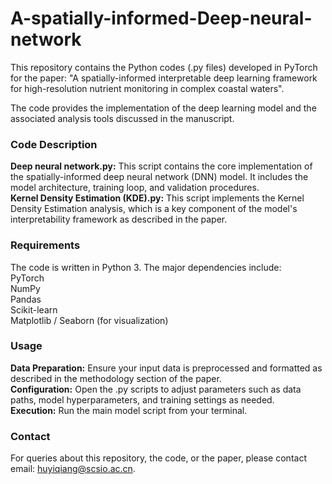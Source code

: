 # A-spatially-informed-Deep-neural-network

This repository contains the Python codes (.py files) developed in PyTorch for the paper: "A spatially-informed interpretable deep learning framework for high-resolution nutrient monitoring in complex coastal waters".  

The code provides the implementation of the deep learning model and the associated analysis tools discussed in the manuscript.  

### Code Description
**Deep neural network.py:** This script contains the core implementation of the spatially-informed deep neural network (DNN) model. It includes the model architecture, training loop, and validation procedures.  
**Kernel Density Estimation (KDE).py:** This script implements the Kernel Density Estimation analysis, which is a key component of the model's interpretability framework as described in the paper.

### Requirements
The code is written in Python 3. The major dependencies include:   
PyTorch  
NumPy  
Pandas  
Scikit-learn  
Matplotlib / Seaborn (for visualization)  

### Usage
**Data Preparation:** Ensure your input data is preprocessed and formatted as described in the methodology section of the paper.  
**Configuration:** Open the .py scripts to adjust parameters such as data paths, model hyperparameters, and training settings as needed.  
**Execution:** Run the main model script from your terminal.  

### Contact
For queries about this repository, the code, or the paper, please contact email: huyiqiang@scsio.ac.cn.

